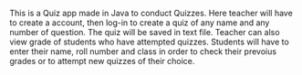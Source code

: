 This is a Quiz app made in Java to conduct Quizzes.
Here teacher will have to create a account, then log-in to create a quiz of any name and any number of question. The quiz will be saved in text file. Teacher can also view grade of students who have attempted quizzes.
Students will have to enter their name, roll number and class in order to check their prevoius grades or to attempt new quizzes of their choice.

